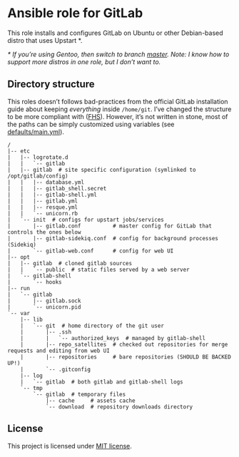 # Ansible role for GitLab

This role installs and configures GitLab on Ubuntu or other Debian-based distro that uses Upstart \*.

_\* If you’re using Gentoo, then switch to branch [master](https://github.com/jirutka/ansible-role-gitlab/tree/master). Note: I know how to support more distros in one role, but I don’t want to._


## Directory structure

This roles doesn’t follows bad-practices from the official GitLab installation guide about keeping _everything_ inside `/home/git`.
I’ve changed the structure to be more compliant with ([FHS](https://en.wikipedia.org/wiki/Filesystem_Hierarchy_Standard)).
However, it’s not written in stone, most of the paths can be simply customized using variables (see [defaults/main.yml](defaults/main.yml)).

    /
    |-- etc
    |   |-- logrotate.d
    |   |   `-- gitlab
    |   |-- gitlab  # site specific configuration (symlinked to /opt/gitlab/config)
    |   |   |-- database.yml
    |   |   |-- gitlab_shell.secret
    |   |   |-- gitlab-shell.yml
    |   |   |-- gitlab.yml
    |   |   |-- resque.yml
    |   |   `-- unicorn.rb
    |   `-- init  # configs for upstart jobs/services
    |       |-- gitlab.conf          # master config for GitLab that controls the ones below
    |       |-- gitlab-sidekiq.conf  # config for background processes (Sidekiq)
    |       `-- gitlab-web.conf      # config for web UI
    |-- opt
    |   |-- gitlab  # cloned gitlab sources
    |   |   `-- public  # static files served by a web server
    |   `-- gitlab-shell
    |       `-- hooks
    |-- run
    |   `-- gitlab
    |       |-- gitlab.sock
    |       `-- unicorn.pid
    `-- var
        |-- lib
        |   `-- git  # home directory of the git user
        |       |-- .ssh
        |       |   `-- authorized_keys  # managed by gitlab-shell
        |       |-- repo_satellites  # checked out repositories for merge requests and editing from web UI
        |       |-- repositories     # bare repositories (SHOULD BE BACKED UP!)
        |       `-- .gitconfig
        |-- log
        |   `-- gitlab  # both gitlab and gitlab-shell logs
        `-- tmp
            `-- gitlab  # temporary files
                |-- cache     # assets cache
                `-- download  # repository downloads directory


## License

This project is licensed under [MIT license](http://opensource.org/licenses/MIT).
